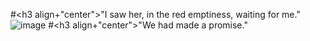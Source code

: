 #<h3 align+"center">"I saw her, in the red emptiness, waiting for me."
![image](https://signalis.wiki.gg/images/0/05/Wreck_Falke.jpg?fe0f73)
#<h3 align+"center">"We had made a promise." 
